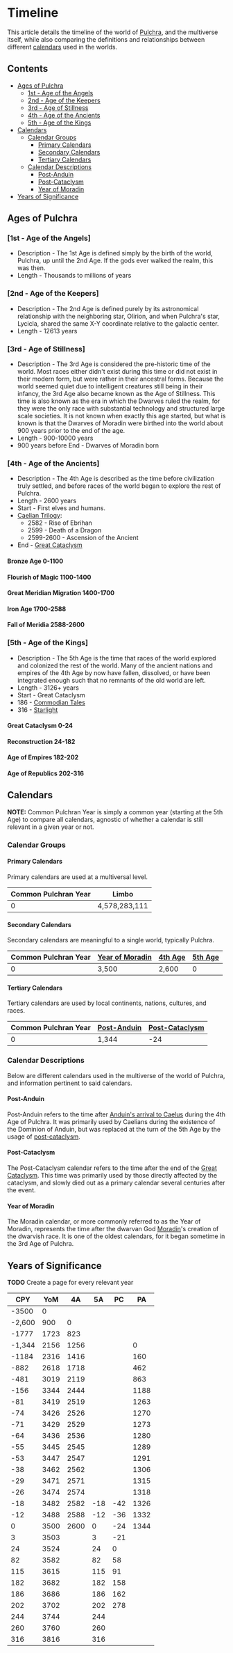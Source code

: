 # Timeline

This article details the timeline of the world of [Pulchra](../Locations/Planes/pulchra.md), and the multiverse itself, while also comparing the definitions and relationships between different [calendars](#calendars) used in the worlds.

## Contents

- [Ages of Pulchra](#ages-of-pulchra)
  - [1st - Age of the Angels](#1st---age-of-the-angels)
  - [2nd - Age of the Keepers](#2nd---age-of-the-keepers)
  - [3rd - Age of Stillness](#3rd---age-of-stillness)
  - [4th - Age of the Ancients](#4th---age-of-the-ancients)
  - [5th - Age of the Kings](#5th---age-of-the-kings)
- [Calendars](#description)
  - [Calendar Groups](#calendar-groups)
    - [Primary Calendars](#primary-calendars)
    - [Secondary Calendars](#secondary-calendars)
    - [Tertiary Calendars](#tertiary-calendars)
  - [Calendar Descriptions](#calendar-descriptions)
    - [Post-Anduin](#post-anduin)
    - [Post-Cataclysm](#post-cataclysm)
    - [Year of Moradin](#year-of-moradin)
- [Years of Significance](#years-of-significance)

## Ages of Pulchra

### [1st - Age of the Angels]

- Description - The 1st Age is defined simply by the birth of the world, Pulchra, up until the 2nd Age. If the gods ever walked the realm, this was then.
- Length - Thousands to millions of years

### [2nd - Age of the Keepers]

- Description - The 2nd Age is defined purely by its astronomical relationship with the neighboring star, Olirion, and when Pulchra's star, Lycicla, shared the same X-Y coordinate relative to the galactic center.
- Length - 12613 years

### [3rd - Age of Stillness]

- Description - The 3rd Age is considered the pre-historic time of the world. Most races either didn't exist during this time or did not exist in their modern form, but were rather in their ancestral forms. Because the world seemed quiet due to intelligent creatures still being in their infancy, the 3rd Age also became known as the Age of Stillness. This time is also known as the era in which the Dwarves ruled the realm, for they were the only race with substantial technology and structured large scale societies. It is not known when exactly this age started, but what is known is that the Dwarves of Moradin were birthed into the world about 900 years prior to the end of the age.
- Length - 900-10000 years
- 900 years before End - Dwarves of Moradin born

### [4th - Age of the Ancients]

- Description - The 4th Age is described as the time before civilization truly settled, and before races of the world began to explore the rest of Pulchra.
- Length - 2600 years
- Start - First elves and humans.
- [Caelian Trilogy](../Campaigns/caelian_trilogy.md):
  - 2582 - Rise of Ebrihan
  - 2599 - Death of a Dragon
  - 2599-2600 - Ascension of the Ancient
- End - [Great Cataclysm](great_cataclysm.md)

#### Bronze Age 0-1100

#### Flourish of Magic 1100-1400

#### Great Meridian Migration 1400-1700

#### Iron Age 1700-2588

#### Fall of Meridia 2588-2600

### [5th - Age of the Kings]

- Description - The 5th Age is the time that races of the world explored and colonized the rest of the world. Many of the ancient nations and empires of the 4th Age by now have fallen, dissolved, or have been integrated enough such that no remnants of the old world are left.
- Length - 3126+ years
- Start - Great Cataclysm
- 186 - [Commodian Tales](../Campaigns/commodian_tales.md)
- 316 - [Starlight](../Campaigns/starlight.md)

#### Great Cataclysm 0-24

#### Reconstruction 24-182

#### Age of Empires 182-202

#### Age of Republics 202-316

## Calendars

**NOTE:** Common Pulchran Year is simply a common year (starting at the 5th Age) to compare all calendars, agnostic of whether a calendar is still relevant in a given year or not.

### Calendar Groups

#### Primary Calendars

Primary calendars are used at a multiversal level.

| Common Pulchran Year | Limbo |
| - | - |
| 0 | 4,578,283,111 |

#### Secondary Calendars

Secondary calendars are meaningful to a single world, typically Pulchra.

| Common Pulchran Year | [Year of Moradin](#year-of-moradin) | [4th Age](#4th---age-of-the-ancients) | [5th Age](#5th---age-of-the-kings) |
| - | - | - | - |
| 0 | 3,500 | 2,600 | 0 |

#### Tertiary Calendars

Tertiary calendars are used by local continents, nations, cultures, and races.

| Common Pulchran Year | [Post-Anduin](#post-anduin) | [Post-Cataclysm](#post-cataclysm) |
| - | - | - |
| 0 | 1,344 | -24 |

### Calendar Descriptions

Below are different calendars used in the multiverse of the world of Pulchra, and information pertinent to said calendars.

#### Post-Anduin

Post-Anduin refers to the time after [Anduin's arrival to Caelus](../Characters/anduin_the_great.md#arrival-to-caelus) during the 4th Age of Pulchra. It was primarily used by Caelians during the existence of the Dominion of Anduin, but was replaced at the turn of the 5th Age by the usage of [post-cataclysm](#post-cataclysm).

#### Post-Cataclysm

The Post-Cataclysm calendar refers to the time after the end of the [Great Cataclysm](great_cataclysm.md). This time was primarily used by those directly affected by the cataclysm, and slowly died out as a primary calendar several centuries after the event.

#### Year of Moradin

The Moradin calendar, or more commonly referred to as the Year of Moradin, represents the time after the dwarvan God [Moradin](../Factions/Religions/gods.md#the-dwarven-pantheon)'s creation of the dwarvish race. It is one of the oldest calendars, for it began sometime in the 3rd Age of Pulchra.

## Years of Significance

**TODO** Create a page for every relevant year

| CPY | YoM | 4A | 5A | PC | PA |
| - | - | - | - | - | - |
| -3500 | 0 |
| -2,600 | 900 | 0 |
| -1777 | 1723 | 823
| -1,344 | 2156 | 1256 | | | 0 |
| -1184 | 2316 | 1416 | | | 160 |
| -882 | 2618 | 1718 | | | 462 |
| -481 | 3019 | 2119 | | | 863 |
| -156 | 3344 | 2444 | | | 1188 |
| -81 | 3419 | 2519 | | | 1263 |
| -74 | 3426 | 2526 | | | 1270 |
| -71 | 3429 | 2529| | | 1273 |
| -64 | 3436 | 2536 | | | 1280 |
| -55 | 3445 | 2545 | | | 1289 |
| -53 | 3447 | 2547 | | | 1291 |
| -38 | 3462 | 2562 | | | 1306 |
| -29 | 3471 | 2571 | | | 1315 |
| -26 | 3474 | 2574 | | | 1318 |
| -18 | 3482 | 2582 | -18 | -42 | 1326 |
| -12 | 3488 | 2588 | -12 | -36 | 1332 |
| 0 | 3500 | 2600 | 0 | -24 | 1344|
| 3 | 3503 | | 3 | -21 |
| 24 | 3524 | | 24 | 0 |
| 82 | 3582 | | 82 | 58 |
| 115 | 3615 | | 115 | 91 |
| 182 | 3682 | | 182 | 158 |
| 186 | 3686 | | 186 | 162 |
| 202 | 3702 | | 202 | 278 |
| 244 | 3744 | | 244 |
| 260 | 3760 | | 260 |
| 316 | 3816 | | 316 |
